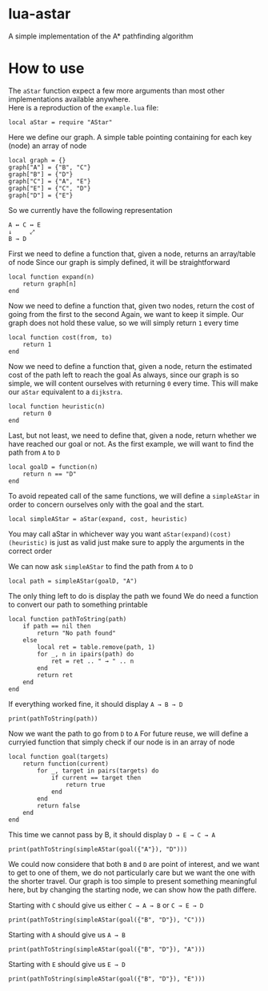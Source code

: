 # lua-astar
A simple implementation of the A* pathfinding algorithm

# How to use
The `aStar` function expect a few more arguments than most other implementations available anywhere.  
Here is a reproduction of the `example.lua` file:

```
local aStar = require "AStar"
```
Here we define our graph. A simple table pointing containing for each key (node)
an array of node
```
local graph = {}
graph["A"] = {"B", "C"}
graph["B"] = {"D"}
graph["C"] = {"A", "E"}
graph["E"] = {"C", "D"}
graph["D"] = {"E"}
```
So we currently have the following representation
```
A ↔ C ↔ E
↓     ⤢
B → D
```
First we need to define a function that, given a node, returns an array/table of node
Since our graph is simply defined, it will be straightforward
```
local function expand(n)
    return graph[n]
end
```
Now we need to define a function that, given two nodes, return the cost of going
from the first to the second
Again, we want to keep it simple. Our graph does not hold these value, so we will
simply return `1` every time
```
local function cost(from, to)
    return 1
end
```
Now we need to define a function that, given a node, return the estimated cost
of the path left to reach the goal
As always, since our graph is so simple, we will content ourselves with returning `0`
every time. This will make our `aStar` equivalent to a `dijkstra`.
```
local function heuristic(n)
    return 0
end
```
Last, but not least, we need to define that, given a node, return whether we have
reached our goal or not. As the first example, we will want to find the path
from `A` to `D`
```
local goalD = function(n)
    return n == "D"
end
```
To avoid repeated call of the same functions, we will define a `simpleAStar`
in order to concern ourselves only with the goal and the start.
```
local simpleAStar = aStar(expand, cost, heuristic)
```
You may call aStar in whichever way you want
`aStar(expand)(cost)(heuristic)` is just as valid
just make sure to apply the arguments in the correct order

We can now ask `simpleAStar` to find the path from `A` to `D`
```
local path = simpleAStar(goalD, "A")
```
The only thing left to do is display the path we found
We do need a function to convert our path to something printable
```
local function pathToString(path)
    if path == nil then
        return "No path found"
    else
        local ret = table.remove(path, 1)
        for _, n in ipairs(path) do
            ret = ret .. " → " .. n
        end
        return ret
    end
end
```
If everything worked fine, it should display `A → B → D`
```
print(pathToString(path))
```
Now we want the path to go from `D` to `A`
For future reuse, we will define a curryied function that simply check
if our node is in an array of node
```
local function goal(targets)
    return function(current)
        for _, target in pairs(targets) do
            if current == target then
                return true
            end
        end
        return false
    end
end
```
This time we cannot pass by B, it should display `D → E → C → A`
```
print(pathToString(simpleAStar(goal({"A"}), "D")))
```
We could now considere that both `B` and `D` are point of interest,
and we want to get to one of them, we do not particularly care
but we want the one with the shorter travel. Our graph is too simple
to present something meaningful here, but by changing the starting
node, we can show how the path differe.

Starting with `C` should give us either `C → A → B` or `C → E → D`
```
print(pathToString(simpleAStar(goal({"B", "D"}), "C")))
```
Starting with `A` should give us `A → B`
```
print(pathToString(simpleAStar(goal({"B", "D"}), "A")))
```
Starting with `E` should give us `E → D`
```
print(pathToString(simpleAStar(goal({"B", "D"}), "E")))
```

